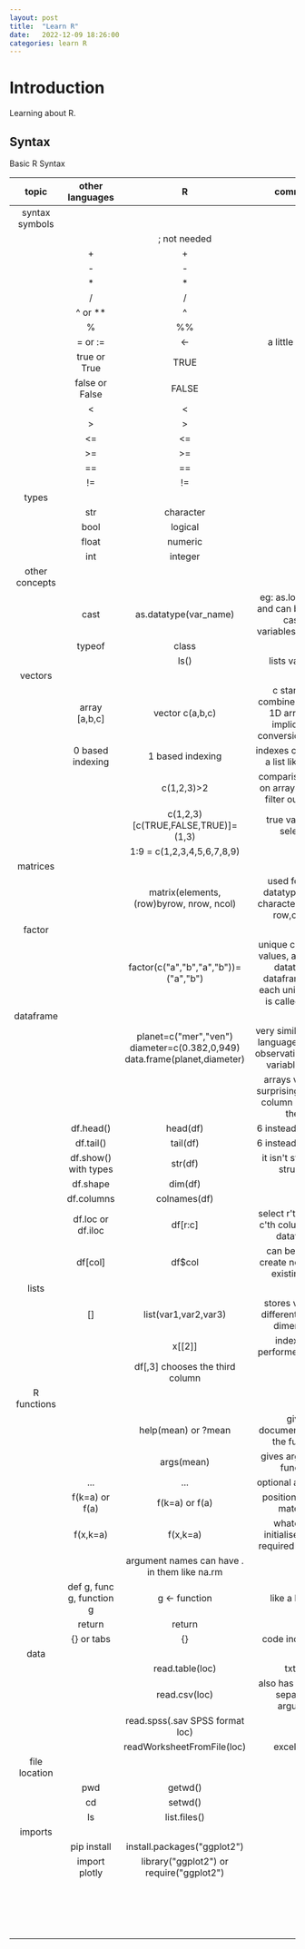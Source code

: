 ```yaml
---
layout: post
title:  "Learn R"
date:   2022-12-09 18:26:00
categories: learn R
---
```


# Introduction

Learning about R.

## Syntax

Basic R Syntax

|topic|other languages|R|comments|
|:---:|:---:|:---:|:---:|
|syntax symbols|
|||; not needed|
||+|+|
||-|-|
||*|*|
||/|/|
||^ or **|^|
||%|%%|
||= or :=|<-|a little strange|
||true or True|TRUE|
||false or False|FALSE|
||<|<|
||>|>|
||<=|<=|
||>=|>=|
||==|==|
||!=|!=|
|types|
||str|character|
||bool|logical|
||float|numeric|
||int|integer|
|other concepts|
||cast|as.datatype(var_name)|eg: as.logical("i"), and can be used to cast df variables(columns)|
||typeof|class|
|||ls()|lists variables|
|vectors|
||array [a,b,c]|vector c(a,b,c)|c stands for combine - this is a 1D array, and implicit type conversion is done|
||0 based indexing|1 based indexing|indexes can also be a list like c(1,2)|
|||c(1,2,3)>2|comparison works on arrays and can filter out values|
|||c(1,2,3)[c(TRUE,FALSE,TRUE)]=(1,3)|true values are selected|
|||1:9 = c(1,2,3,4,5,6,7,8,9)|
|matrices|
|||matrix(elements, (row)byrow, nrow, ncol)|used for same datatypes (even character) and has row,column|
|factor|
|||factor(c("a","b","a","b"))=("a","b")|unique categorical values, an inferred datatype in dataframes, and each unique value is called a label|
|dataframe|
|||planet=c("mer","ven") diameter=c(0.382,0,949) data.frame(planet,diameter)|very similar to other languages and has observations(rows), variables(cols)|
||||arrays variables surprisingly acts as column names of the df|
||df.head()|head(df)|6 instead of 5 rows|
||df.tail()|tail(df)|6 instead of 5 rows|
||df.show() with types|str(df)|it isn't string, it is structure|
||df.shape|dim(df)|
||df.columns|colnames(df)|
||df.loc or df.iloc|df[r:c]|select r'th row and c'th column of the dataframe|
||df[col]|df$col|can be used to create new or edit existing cols|
|lists|
||[]|list(var1,var2,var3)|stores values of different types or dimensions|
|||x[[2]]|indexing is performed using []|
|||df[,3] chooses the third column|
|R functions|
|||help(mean) or ?mean|gives documentation for the function|
|||args(mean)|gives args for the function|
||...|...|optional arguments|
||f(k=a) or f(a)|f(k=a) or f(a)|position or name matching|
||f(x,k=a)|f(x,k=a)|whatever is initialised isn't a required argument|
|||argument names can have . in them like na.rm|
||def g, func g, function g|g <- function|like a lambda|
||return|return|
||{} or tabs|{}|code indentation|
|data|
|||read.table(loc)|txt file|
|||read.csv(loc)|also has a sep (i.e. separator) argument|
|||read.spss(.sav SPSS format loc)|
|||readWorksheetFromFile(loc)|excel sheet|
|file location|
||pwd|getwd()|
||cd|setwd()|
||ls|list.files()|
|imports|
||pip install|install.packages("ggplot2")|
||import plotly|library("ggplot2") or require("ggplot2")|
||||
||||
||||
||||
||||
||||
||||
||||
||||
||||
||||
||||
||||
||||
||||
||||
||||
